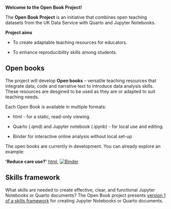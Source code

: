 **Welcome to the Open Book Project!**

The **Open Book Project** is an initiative that combines open teaching datasets from the UK Data Service with Quarto and Jupyter Notebooks.

**Project aims**

-   To create adaptable teaching resources for educators.

-   To enhance reproducibility skills among students. 

## Open books

The project will develop **Open books** – versatile teaching resources that integrate data, code and narrative text to introduce data analysis skills. These resources are desgined to be used as they are or adapted to suit teaching needs.

Each Open Book is available in multiple formats:

-   html - for a static, read-only viewing.

-   Quarto (.qmd) and Jupyter notebook (.ipynb) - for local use and editing.

-   Binder for interactive online analysis without local set-up

The open books are currently in development. You can already explore an example:

**'Reduce care use?'** [html](https://ukdataserviceopen.github.io/Open_Book_Project/TEST), [![Binder](https://mybinder.org/badge_logo.svg)](https://mybinder.org/v2/gh/UKDataServiceOpen/Open_Book_Project/HEAD?urlpath=%2Fdoc%2Ftree%2FTEST.ipynb)

## Skills framework

What skills are needed to create effective, clear, and functional Jupyter Notebooks or Quarto documents? The Open Book project presents [version 1 of a skills framework](https://ukdataserviceopen.github.io/Open_Book_Project/Skillsframework) for creating Jupyter Notebooks or Quarto documents.
